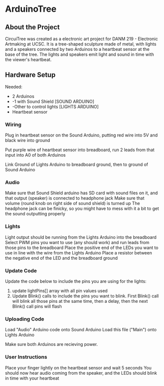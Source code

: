 # ArduinoTree

## About the Project
CircuiTree was created as a electronic art project for DANM 219 - Electronic Artmaking at UCSC. It is a tree-shaped sculpture made of metal, with lights and a speakers connected by two Arduinos to a heartbeat sensor at the base of the tree. The lights and speakers emit light and sound in time with the viewer's heartbeat. 


## Hardware Setup
Needed: 
 *  2 Arduinos 
 *    -1 with Sound Shield [SOUND ARDUINO]
 *    -Other to control lights [LIGHTS ARDUINO]
 *  Heartbeat sensor
 
### Wiring 
Plug in heartbeat sensor on the Sound Arduino, putting red wire into 5V and black wire into ground
  
Put purple wire of heartbeat sensor into breadboard, run 2 leads from that input into A0 of both Arduinos
  
Link Ground of Lights Arduino to breadboard ground, then to ground of Sound Arduino
 
### Audio
Make sure that Sound Shield arduino has SD card with sound files on it, and that output (speaker) is connected to headphone jack
Make sure that volume (round knob on right side of sound shield) is turned up
The headphone jack can be finicky, so you might have to mess with it a bit to get the sound outputting properly
 
### Lights
Light output should be running from the Lights Arduino into the breadboard
Select PWM pins you want to use (any should work) and run leads from those pins to the breadboard
Place the positive end of the LEDs you want to use in line with the wire from the Lights Arduino
Place a resistor between the negative end of the LED and the breadboard ground

### Update Code
Update the code below to include the pins you are using for the lights: 
1) update lightPins[] array with all pin values used
2) Update Blink() calls to include the pins you want to blink. 
First Blink() call will blink all those pins at the same time, then a delay, then the next Blink() call pins will flash

### Uploading Code 
Load "Audio" Arduino code onto Sound Arduino
Load this file ("Main") onto Lights Arduino

Make sure both Arduinos are recieving power.

### User Instructions
Place your finger lightly on the heartbeat sensor and wait 5 seconds
You should now hear audio coming from the speaker, and the LEDs should blink in time with your heartbeat
